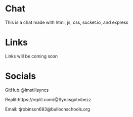 # Chat

This is a chat made with html, js, css, socket.io, and express

# Links

Links will be coming soon

# Socials

<p>GitHub:@Imstillsyncs</p>
<p>Replit:https://replit.com/@Syncsgxtvibezz</p>
<p>Email: tjrobinson693@bullochschools.org</p>

